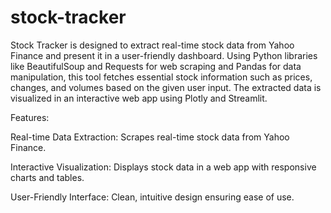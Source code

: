 # stock-tracker

Stock Tracker is designed to extract real-time stock data from Yahoo Finance and present it in a user-friendly dashboard. Using Python libraries like BeautifulSoup and Requests for web scraping and Pandas for data manipulation, this tool fetches essential stock information such as prices, changes, and volumes based on the given user input. The extracted data is visualized in an interactive web app using Plotly and Streamlit.

Features:

Real-time Data Extraction: Scrapes real-time stock data from Yahoo Finance.

Interactive Visualization: Displays stock data in a web app with responsive charts and tables.

User-Friendly Interface: Clean, intuitive design ensuring ease of use.

